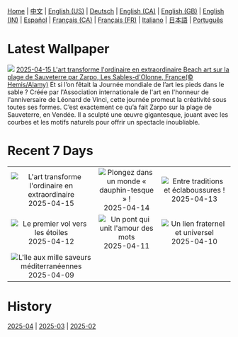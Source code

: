 [Home](../README.md) | [中文](zh-CN.md) | [English (US)](en-US.md) | [Deutsch](de-DE.md) | [English (CA)](en-CA.md) | [English (GB)](en-GB.md) | [English (IN)](en-IN.md) | [Español](es-ES.md) | [Français (CA)](fr-CA.md) | [Français (FR)](fr-FR.md) | [Italiano](it-IT.md) | [日本語](ja-JP.md) | [Português](pt-BR.md)

# Latest Wallpaper
![](https://www.bing.com/th?id=OHR.BeachArt_FR-FR1721959544_UHD.jpg)
[2025-04-15 L'art transforme l'ordinaire en extraordinaire Beach art sur la plage de Sauveterre par Zarpo, Les Sables-d'Olonne, France(© Hemis/Alamy)](https://www.bing.com/th?id=OHR.BeachArt_FR-FR1721959544_UHD.jpg)
Et si l’on fêtait la Journée mondiale de l’art les pieds dans le sable ? Créée par l'Association internationale de l'art en l'honneur de l'anniversaire de Léonard de Vinci, cette journée promeut la créativité sous toutes ses formes. C’est exactement ce qu’a fait Zarpo sur la plage de Sauveterre, en Vendée. Il a sculpté une œuvre gigantesque, jouant avec les courbes et les motifs naturels pour offrir un spectacle inoubliable.

# Recent 7 Days
|  |  |  |
|:---:|:---:|:---:|
| ![](https://www.bing.com/th?id=OHR.BeachArt_FR-FR1721959544_400x240.jpg "L'art transforme l'ordinaire en extraordinaire") 2025-04-15 | ![](https://www.bing.com/th?id=OHR.SpottedDolphins_FR-FR1251975856_400x240.jpg "Plongez dans un monde « dauphin-tesque » !") 2025-04-14 | ![](https://www.bing.com/th?id=OHR.ThailandPagodas_FR-FR9765190330_400x240.jpg "Entre traditions et éclaboussures !") 2025-04-13 |
| ![](https://www.bing.com/th?id=OHR.SpaceFlight_FR-FR9020944555_400x240.jpg "Le premier vol vers les étoiles") 2025-04-12 | ![](https://www.bing.com/th?id=OHR.BookFestival_FR-FR8770789335_400x240.jpg "Un pont qui unit l'amour des mots") 2025-04-11 | ![](https://www.bing.com/th?id=OHR.LittleFoxes_FR-FR7823312506_400x240.jpg "Un lien fraternel et universel") 2025-04-10 |
| ![](https://www.bing.com/th?id=OHR.BlueNaxos_FR-FR7466920458_400x240.jpg "L'île aux mille saveurs méditerranéennes") 2025-04-09 |  |  |

# History
[2025-04](../archives/wallpaper/fr-FR/w_2025_04.md) | [2025-03](../archives/wallpaper/fr-FR/w_2025_03.md) | [2025-02](../archives/wallpaper/fr-FR/w_2025_02.md)
